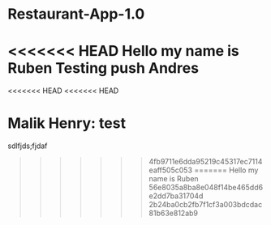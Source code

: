 # Restaurant-App-1.0
<<<<<<< HEAD
Hello my name is Ruben
Testing push Andres
=======
<<<<<<< HEAD
<<<<<<< HEAD

Malik Henry: test
=======
sdlfjds;fjdaf
>>>>>>> 4fb9711e6dda95219c45317ec7114eaff505c053
=======
Hello my name is Ruben
>>>>>>> 56e8035a8ba8e048f14be465dd6e2dd7ba31704d
>>>>>>> 2b24ba0cb2fb7f1cf3a003bdcdac81b63e812ab9
